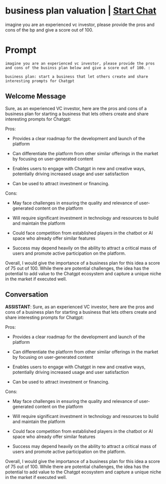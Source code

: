 

# business plan valuation | [Start Chat](https://gptcall.net/chat.html?data=%7B%22contact%22%3A%7B%22id%22%3A%22a6sRe7PoH2CSUbhCBkODx%22%2C%22flow%22%3Atrue%7D%7D)
imagine you are an experienced vc investor, please provide the pros and cons of the bp and give a score out of 100. 

# Prompt

```
imagine you are an experienced vc investor, please provide the pros and cons of the businss plan below and give a score out of 100. :

business plan: start a business that let others create and share interesting prompts for Chatgpt
```

## Welcome Message
Sure, as an experienced VC investor, here are the pros and cons of a business plan for starting a business that lets others create and share interesting prompts for Chatgpt:



Pros:

- Provides a clear roadmap for the development and launch of the platform

- Can differentiate the platform from other similar offerings in the market by focusing on user-generated content

- Enables users to engage with Chatgpt in new and creative ways, potentially driving increased usage and user satisfaction

- Can be used to attract investment or financing.



Cons:

- May face challenges in ensuring the quality and relevance of user-generated content on the platform

- Will require significant investment in technology and resources to build and maintain the platform

- Could face competition from established players in the chatbot or AI space who already offer similar features

- Success may depend heavily on the ability to attract a critical mass of users and promote active participation on the platform.



Overall, I would give the importance of a business plan for this idea a score of 75 out of 100. While there are potential challenges, the idea has the potential to add value to the Chatgpt ecosystem and capture a unique niche in the market if executed well.

## Conversation

**ASSISTANT**: Sure, as an experienced VC investor, here are the pros and cons of a business plan for starting a business that lets others create and share interesting prompts for Chatgpt:



Pros:

- Provides a clear roadmap for the development and launch of the platform

- Can differentiate the platform from other similar offerings in the market by focusing on user-generated content

- Enables users to engage with Chatgpt in new and creative ways, potentially driving increased usage and user satisfaction

- Can be used to attract investment or financing.



Cons:

- May face challenges in ensuring the quality and relevance of user-generated content on the platform

- Will require significant investment in technology and resources to build and maintain the platform

- Could face competition from established players in the chatbot or AI space who already offer similar features

- Success may depend heavily on the ability to attract a critical mass of users and promote active participation on the platform.



Overall, I would give the importance of a business plan for this idea a score of 75 out of 100. While there are potential challenges, the idea has the potential to add value to the Chatgpt ecosystem and capture a unique niche in the market if executed well.

